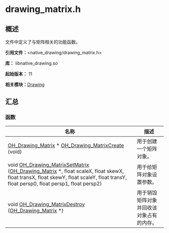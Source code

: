 # drawing_matrix.h


## 概述

文件中定义了与矩阵相关的功能函数。

**引用文件：**&lt;native_drawing/drawing_matrix.h&gt;

**库：** libnative_drawing.so

**起始版本：** 11

**相关模块：**[Drawing](_drawing.md)


## 汇总


### 函数

| 名称 | 描述 |
| -------- | -------- |
| [OH_Drawing_Matrix](_drawing.md#oh_drawing_matrix) \* [OH_Drawing_MatrixCreate](_drawing.md#oh_drawing_matrixcreate) (void) | 用于创建一个矩阵对象。 |
| void [OH_Drawing_MatrixSetMatrix](_drawing.md#oh_drawing_matrixsetmatrix) ([OH_Drawing_Matrix](_drawing.md#oh_drawing_matrix) \*, float scaleX, float skewX, float transX, float skewY, float scaleY, float transY, float persp0, float persp1, float persp2) | 用于给矩阵对象设置参数。 |
| void [OH_Drawing_MatrixDestroy](_drawing.md#oh_drawing_matrixdestroy) ([OH_Drawing_Matrix](_drawing.md#oh_drawing_matrix) \*) | 用于销毁矩阵对象并回收该对象占有的内存。 |
